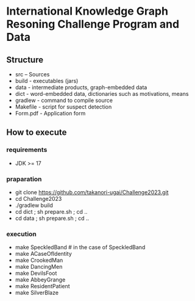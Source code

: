 # International Knowledge Graph Resoning Challenge Program and Data

## Structure
  - src – Sources
  - build     - executables (jars)
- data - intermediate products, graph-embedded data
- dict - word-embedded data, dictionaries such as motivations, means
- gradlew - command to compile source
- Makefile - script for suspect detection
- Form.pdf - Application form

## How to execute

### requirements
 - JDK >= 17
### praparation
- git clone https://github.com/takanori-ugai/Challenge2023.git
- cd Challenge2023
 - ./gradlew build
 - cd dict ; sh prepare.sh ; cd ..
 - cd data ; sh prepare.sh ; cd ..
### execution
  - make SpeckledBand # in the case of SpeckledBand
  - make ACaseOfIdentity
  - make CrookedMan
  - make DancingMen
  - make DevilsFoot
  - make AbbeyGrange
  - make ResidentPatient
  - make SilverBlaze